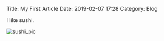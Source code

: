 Title: My First Article
Date: 2019-02-07 17:28
Category: Blog

I like sushi.

![sushi_pic](https://peasandcrayons.com/wp-content/uploads/2012/10/homemade-sushi-tutorial-recipe-peas-and-crayons-1250.jpg)